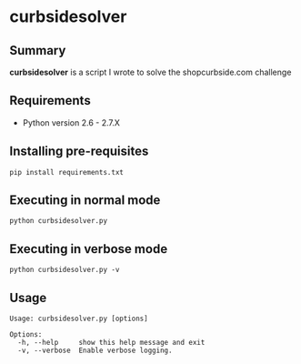 # curbsidesolver

## Summary
**curbsidesolver** is a script I wrote to solve the shopcurbside.com challenge

## Requirements
- Python version 2.6 - 2.7.X

## Installing pre-requisites
```
pip install requirements.txt
```

## Executing in normal mode
```
python curbsidesolver.py
```

## Executing in verbose mode
```
python curbsidesolver.py -v
```

## Usage
```
Usage: curbsidesolver.py [options]

Options:
  -h, --help     show this help message and exit
  -v, --verbose  Enable verbose logging.
```
